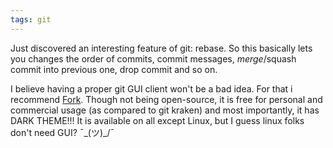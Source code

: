 ```yaml
---
tags: git
---
```


Just discovered an interesting feature of git: rebase.
So this basically lets you changes the order of commits, commit messages,
*merge*/squash commit into previous one, drop commit and so on.

I believe having a proper git GUI client won't be a bad idea.
For that i recommend [Fork](https://alternativeto.net/software/fork/).
Though not being open-source, it is free for personal and commercial usage (as compared to git kraken)
and most importantly, it has DARK THEME!!!
It is available on all except Linux, but I guess linux folks don't need GUI?
¯\_(ツ)_/¯
